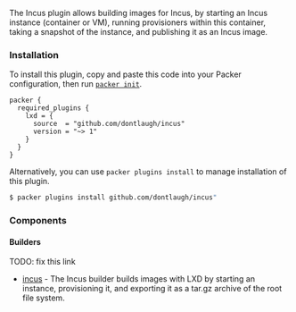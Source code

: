 The Incus plugin allows building images for Incus, by starting an Incus instance (container or VM),
running provisioners within this container, taking a snapshot of the instance, and
publishing it as an Incus image.

### Installation

To install this plugin, copy and paste this code into your Packer configuration, then 
run [`packer init`](https://www.packer.io/docs/commands/init).

```hcl
packer {
  required_plugins {
    lxd = {
      source  = "github.com/dontlaugh/incus"
      version = "~> 1"
    }
  }
}
```

Alternatively, you can use `packer plugins install` to manage installation of this plugin.

```sh
$ packer plugins install github.com/dontlaugh/incus"
```

### Components

#### Builders

TODO: fix this link

* [incus](/packer/integrations/hashicorp/lxd/latest/components/builder/lxd) - The Incus builder builds images with LXD 
  by starting an instance, provisioning it, and exporting it as a tar.gz archive of the root file system.
